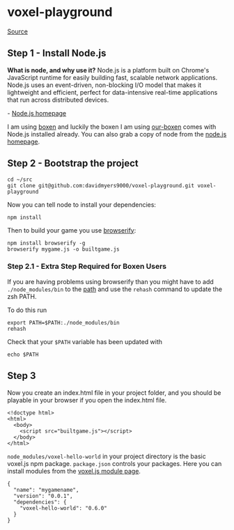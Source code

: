 voxel-playground
================

[Source](http://voxeljs.com/#how)

## Step 1 - Install Node.js
**What is node, and why use it?**
		Node.js is a platform built on Chrome's JavaScript runtime for easily building fast, scalable network applications. Node.js uses an event-driven, non-blocking I/O model that makes it lightweight and efficient, perfect for data-intensive real-time applications that run across distributed devices.

\- [Node.js homepage](http://nodejs.org/)

I am using [boxen](http://boxen.github.com) and luckily the boxen I am using [our-boxen](https://github.com/boxen/our-boxen) comes with Node.js installed already. You can also grab a copy of node from the [node.js homepage](http://nodejs.org/).

## Step 2 - Bootstrap the project

```
cd ~/src
git clone git@github.com:davidmyers9000/voxel-playground.git voxel-playground
```

Now you can tell node to install your dependencies:

```
npm install
```

Then to build your game you use [browserify](http://browserify.org/):
```
npm install browserify -g
browserify mygame.js -o builtgame.js
```

### Step 2.1 - Extra Step Required for Boxen Users

If you are having problems using browserify than you might have to add `./node_modules/bin` to the [path](http://linuxg.net/how-to-set-a-new-path-in-bash-ksh-and-zsh/) and use the `rehash` command to update the zsh PATH.

To do this run
```
export PATH=$PATH:./node_modules/bin
rehash
```
Check that your `$PATH` variable has been updated with 
```
echo $PATH
```
## Step 3

Now you create an index.html file in your project folder, and you should be playable in your browser if you open the index.html file.

```
<!doctype html>
<html>
  <body>
    <script src="builtgame.js"></script>
  </body>
</html>
```


`node_modules/voxel-hello-world` in your project directory is the basic voxel.js npm package. `package.json` controls your packages. Here you can install modules from the [voxel.js module page](http://voxeljs.com/#modules).

```
{
  "name": "mygamename",
  "version": "0.0.1",
  "dependencies": {
    "voxel-hello-world": "0.6.0"
  }
} 
```